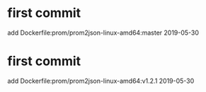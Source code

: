 # first commit
add Dockerfile:prom/prom2json-linux-amd64:master 2019-05-30
# first commit
add Dockerfile:prom/prom2json-linux-amd64:v1.2.1 2019-05-30

